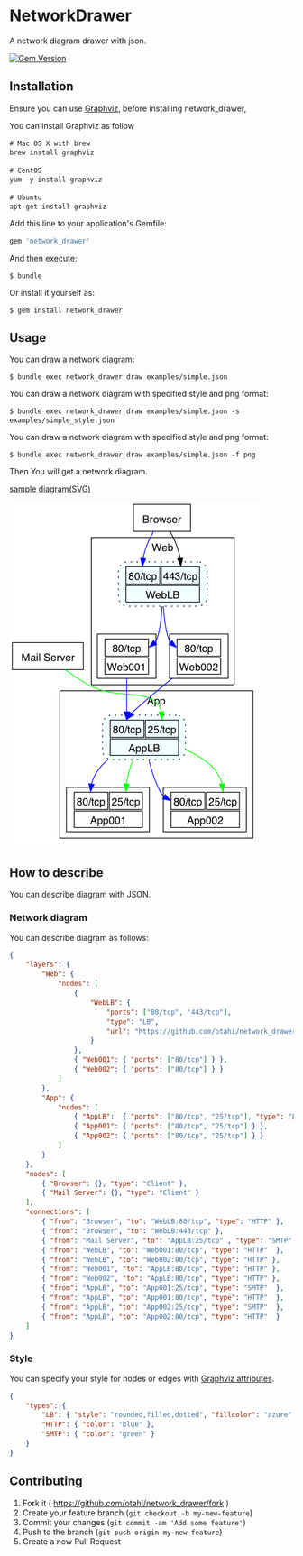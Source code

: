 # NetworkDrawer

A network diagram drawer with json.

[![Gem Version](https://badge.fury.io/rb/network_drawer.svg)](http://badge.fury.io/rb/network_drawer)

## Installation

Ensure you can use [Graphviz](http://www.graphviz.org/), before installing network_drawer,

You can install Graphviz as follow
```
# Mac OS X with brew
brew install graphviz

# CentOS
yum -y install graphviz

# Ubuntu
apt-get install graphviz
```

Add this line to your application's Gemfile:

```ruby
gem 'network_drawer'
```

And then execute:

    $ bundle

Or install it yourself as:

    $ gem install network_drawer

## Usage

You can draw a network diagram:

    $ bundle exec network_drawer draw examples/simple.json

You can draw a network diagram with specified style and png format:

    $ bundle exec network_drawer draw examples/simple.json -s examples/simple_style.json

You can draw a network diagram with specified style and png format:

    $ bundle exec network_drawer draw examples/simple.json -f png

Then You will get a network diagram.

[sample diagram(SVG)](examples/simple.svg)

![sample diagram(PNG)](examples/simple.png)

## How to describe

You can describe diagram with JSON.

### Network diagram

You can describe diagram as follows:


```json
{
    "layers": {
        "Web": {
            "nodes": [
                {
                    "WebLB": {
                        "ports": ["80/tcp", "443/tcp"],
                        "type": "LB",
                        "url": "https://github.com/otahi/network_drawer/"
                    }
                },
                { "Web001": { "ports": ["80/tcp"] } },
                { "Web002": { "ports": ["80/tcp"] } }
            ]
        },
        "App": {
            "nodes": [
                { "AppLB":  { "ports": ["80/tcp", "25/tcp"], "type": "LB" } },
                { "App001": { "ports": ["80/tcp", "25/tcp"] } },
                { "App002": { "ports": ["80/tcp", "25/tcp"] } }
            ]
        }
    },
    "nodes": [
        { "Browser": {}, "type": "Client" },
        { "Mail Server": {}, "type": "Client" }
    ],
    "connections": [
        { "from": "Browser", "to": "WebLB:80/tcp", "type": "HTTP" },
        { "from": "Browser", "to": "WebLB:443/tcp" },
        { "from": "Mail Server", "to": "AppLB:25/tcp" , "type": "SMTP" },
        { "from": "WebLB", "to": "Web001:80/tcp", "type": "HTTP"  },
        { "from": "WebLB", "to": "Web002:80/tcp", "type": "HTTP" },
        { "from": "Web001", "to": "AppLB:80/tcp", "type": "HTTP" },
        { "from": "Web002", "to": "AppLB:80/tcp", "type": "HTTP" },
        { "from": "AppLB", "to": "App001:25/tcp", "type": "SMTP"  },
        { "from": "AppLB", "to": "App001:80/tcp", "type": "HTTP"  },
        { "from": "AppLB", "to": "App002:25/tcp", "type": "SMTP"  },
        { "from": "AppLB", "to": "App002:80/tcp", "type": "HTTP"  }
    ]
}

```

### Style

You can specify your style for nodes or edges with [Graphviz attributes](http://www.graphviz.org/content/attrs).

```json
{
    "types": {
        "LB": { "style": "rounded,filled,dotted", "fillcolor": "azure" },
        "HTTP": { "color": "blue" },
        "SMTP": { "color": "green" }
    }
}
```


## Contributing

1. Fork it ( https://github.com/otahi/network_drawer/fork )
2. Create your feature branch (`git checkout -b my-new-feature`)
3. Commit your changes (`git commit -am 'Add some feature'`)
4. Push to the branch (`git push origin my-new-feature`)
5. Create a new Pull Request
